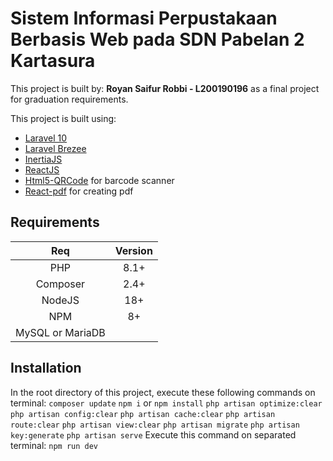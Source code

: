 # Sistem Informasi Perpustakaan Berbasis Web pada SDN Pabelan 2 Kartasura

This project is built by:
**Royan Saifur Robbi - L200190196**
as a final project for graduation requirements.

This project is built using:

- [Laravel 10](https://laravel.com/)
- [Laravel Brezee](https://github.com/laravel/breeze)
- [InertiaJS](https://inertiajs.com/)
- [ReactJS](https://react.dev/)
- [Html5-QRCode](https://github.com/mebjas/html5-qrcode) for barcode scanner
- [React-pdf](https://react-pdf.org/) for creating pdf

## Requirements

|       Req        | Version |
| :--------------: | :-----: |
|       PHP        |  8.1+   |
|     Composer     |  2.4+   |
|      NodeJS      |   18+   |
|       NPM        |   8+    |
| MySQL or MariaDB |         |

## Installation

In the root directory of this project, execute these following commands on terminal:
`composer update`
`npm i` or `npm install`
`php artisan optimize:clear`
`php artisan config:clear`
`php artisan cache:clear`
`php artisan route:clear`
`php artisan view:clear`
`php artisan migrate`
`php artisan key:generate`
`php artisan serve`
Execute this command on separated terminal:
`npm run dev`

